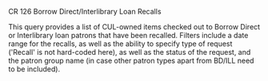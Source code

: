 CR 126
Borrow Direct/Interlibrary Loan Recalls

This query provides a list of CUL-owned items checked out to Borrow Direct or Interlibrary loan patrons that have been recalled. Filters include a date range for the recalls, as well as the ability to specify type of request ('Recall' is not hard-coded here), as well as the status of the request, and the patron group name (in case other patron types apart from BD/ILL need to be included).  
